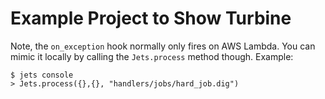 # Example Project to Show Turbine

Note, the `on_exception` hook normally only fires on AWS Lambda. You can mimic it locally by calling the `Jets.process` method though.  Example:

    $ jets console
    > Jets.process({},{}, "handlers/jobs/hard_job.dig")
